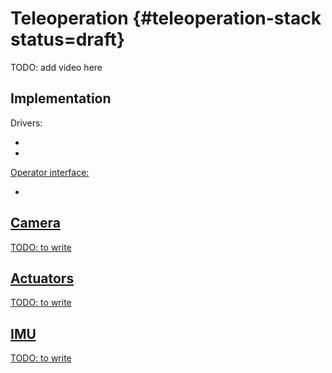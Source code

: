 # Teleoperation {#teleoperation-stack status=draft}

TODO: add video here

## Implementation


Drivers:

- <a class="number_name" href="#adafruit_drivers"/>
- <a class="number_name" href="#pi_camera"/>

Operator interface:

- <a class="number_name" href="#joy_mapper"/>


## Camera

TODO: to write

## Actuators

TODO: to write

## IMU

TODO: to write
